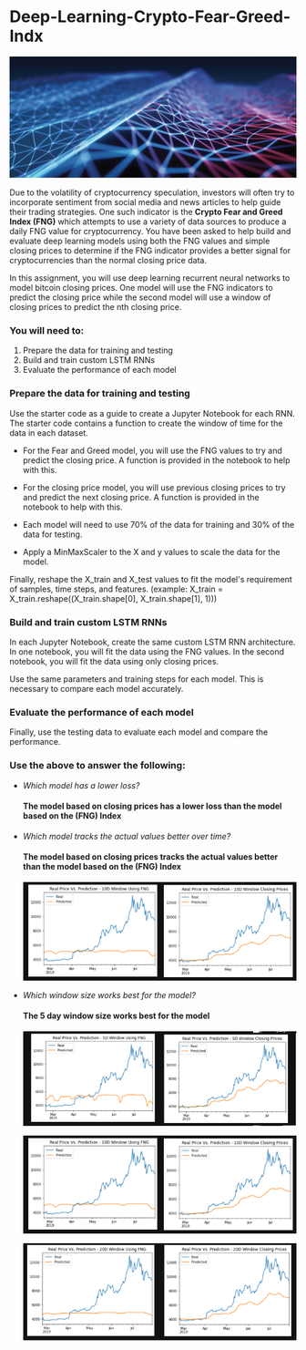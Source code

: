 
# Deep-Learning-Crypto-Fear-Greed-Indx
![deep learning](https://github.com/rtorres2020/Deep-Learning-Crypto-Fear-Greed-Indx/blob/main/Images/deep%20learning.png)


Due to the volatility of cryptocurrency speculation, investors will often try to incorporate sentiment from social media and news articles to help guide their trading strategies. One such indicator is the **Crypto Fear and Greed Index (FNG)** which attempts to use a variety of data sources to produce a daily FNG value for cryptocurrency. You have been asked to help build and evaluate deep learning models using both the FNG values and simple closing prices to determine if the FNG indicator provides a better signal for cryptocurrencies than the normal closing price data.

In this assignment, you will use deep learning recurrent neural networks to model bitcoin closing prices. One model will use the FNG indicators to predict the closing price while the second model will use a window of closing prices to predict the nth closing price.

### You will need to:

  1. Prepare the data for training and testing
  2. Build and train custom LSTM RNNs
  3. Evaluate the performance of each model

### Prepare the data for training and testing
Use the starter code as a guide to create a Jupyter Notebook for each RNN. The starter code contains a function to create the window of time for the data in each dataset.

  * For the Fear and Greed model, you will use the FNG values to try and predict the closing price. A function is provided in the notebook to help with this.

  * For the closing price model, you will use previous closing prices to try and predict the next closing price. A function is provided in the notebook to help with this.

  * Each model will need to use 70% of the data for training and 30% of the data for testing.

  * Apply a MinMaxScaler to the X and y values to scale the data for the model.

Finally, reshape the X_train and X_test values to fit the model's requirement of samples, time steps, and features. (example: X_train = X_train.reshape((X_train.shape[0], X_train.shape[1], 1)))

### Build and train custom LSTM RNNs

In each Jupyter Notebook, create the same custom LSTM RNN architecture. In one notebook, you will fit the data using the FNG values. In the second notebook, you will fit the data using only closing prices.

Use the same parameters and training steps for each model. This is necessary to compare each model accurately.

### Evaluate the performance of each model

Finally, use the testing data to evaluate each model and compare the performance.


### Use the above to answer the following:

* *Which model has a lower loss?*
   #### The model based on closing prices has a lower loss than the model based on the (FNG) Index
  
   
* *Which model tracks the actual values better over time?*
   #### The model based on closing prices tracks the actual values better than the model based on the (FNG) Index
   
   ![10D](https://github.com/rtorres2020/Deep-Learning-Crypto-Fear-Greed-Indx/blob/main/Images/fng%20vs%20closing%20prices%2010D.png)
   
* *Which window size works best for the model?*
   #### The 5 day window size works best for the model
   
   ![10D](https://github.com/rtorres2020/Deep-Learning-Crypto-Fear-Greed-Indx/blob/main/Images/fng%20vs%20closing%20prices%205d.png)
   
   ![10D](https://github.com/rtorres2020/Deep-Learning-Crypto-Fear-Greed-Indx/blob/main/Images/fng%20vs%20closing%20prices%2010D.png)
   
   ![10D](https://github.com/rtorres2020/Deep-Learning-Crypto-Fear-Greed-Indx/blob/main/Images/fng%20vs%20closing%20prices%2020D.png)


